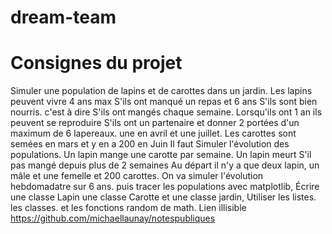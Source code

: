 # dream-team
# Consignes du projet
Simuler une population de lapins et de carottes dans un jardin.
Les lapins peuvent vivre 4 ans max S'ils ont manqué un repas et 6 ans
S'ils sont bien nourris. c'est à dire S'ils ont mangés chaque semaine.
Lorsqu'ils ont 1 an ils peuvent se reproduire S'ils ont un
partenaire et donner 2 portées d'un maximum de 6 lapereaux. une en avril et une juillet.
Les carottes sont semées en mars et y en a 200 en Juin
Il faut Simuler l'évolution des populations.
Un lapin mange une carotte par semaine.
Un lapin meurt S'il pas mangé depuis plus de 2 semaines
Au départ il n'y a que deux lapin, un mâle et une femelle et 200 carottes.
On va simuler l'évolution hebdomadatre sur 6 ans. puis tracer les populations
avec matplotlib,
Écrire une classe Lapin une classe Carotte et une classe jardin,
Utiliser les listes. les classes. et les fonctions random de math.
Lien illisible
https://github.com/michaellaunay/notespubliques